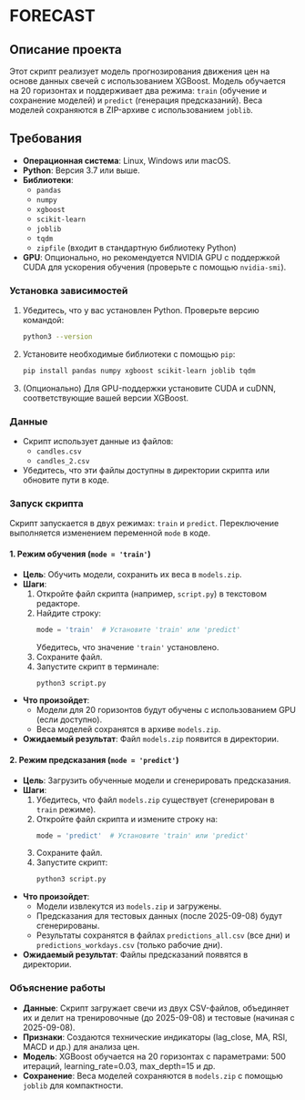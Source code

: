 
# FORECAST

## Описание проекта
Этот скрипт реализует модель прогнозирования движения цен на основе данных свечей с использованием XGBoost. Модель обучается на 20 горизонтах и поддерживает два режима: `train` (обучение и сохранение моделей) и `predict` (генерация предсказаний). Веса моделей сохраняются в ZIP-архиве с использованием `joblib`.

## Требования
- **Операционная система**: Linux, Windows или macOS.
- **Python**: Версия 3.7 или выше.
- **Библиотеки**:
  - `pandas`
  - `numpy`
  - `xgboost`
  - `scikit-learn`
  - `joblib`
  - `tqdm`
  - `zipfile` (входит в стандартную библиотеку Python)
- **GPU**: Опционально, но рекомендуется NVIDIA GPU с поддержкой CUDA для ускорения обучения (проверьте с помощью `nvidia-smi`).

### Установка зависимостей
1. Убедитесь, что у вас установлен Python. Проверьте версию командой:
   ```bash
   python3 --version
   ```
2. Установите необходимые библиотеки с помощью `pip`:
   ```bash
   pip install pandas numpy xgboost scikit-learn joblib tqdm
   ```
3. (Опционально) Для GPU-поддержки установите CUDA и cuDNN, соответствующие вашей версии XGBoost.

### Данные
- Скрипт использует данные из файлов:
  - `candles.csv`
  - `candles_2.csv`
- Убедитесь, что эти файлы доступны в директории скрипта или обновите пути в коде.

### Запуск скрипта
Скрипт запускается в двух режимах: `train` и `predict`. Переключение выполняется изменением переменной `mode` в коде.

#### 1. Режим обучения (`mode = 'train'`)
- **Цель**: Обучить модели, сохранить их веса в `models.zip`.
- **Шаги**:
  1. Откройте файл скрипта (например, `script.py`) в текстовом редакторе.
  2. Найдите строку:
     ```python
     mode = 'train'  # Установите 'train' или 'predict'
     ```
     Убедитесь, что значение `'train'` установлено.
  3. Сохраните файл.
  4. Запустите скрипт в терминале:
     ```bash
     python3 script.py
     ```
- **Что произойдет**:
  - Модели для 20 горизонтов будут обучены с использованием GPU (если доступно).
  - Веса моделей сохранятся в архиве `models.zip`.
- **Ожидаемый результат**: Файл `models.zip` появится в директории.

#### 2. Режим предсказания (`mode = 'predict'`)
- **Цель**: Загрузить обученные модели и сгенерировать предсказания.
- **Шаги**:
  1. Убедитесь, что файл `models.zip` существует (сгенерирован в `train` режиме).
  2. Откройте файл скрипта и измените строку на:
     ```python
     mode = 'predict'  # Установите 'train' или 'predict'
     ```
  3. Сохраните файл.
  4. Запустите скрипт:
     ```bash
     python3 script.py
     ```
- **Что произойдет**:
  - Модели извлекутся из `models.zip` и загружены.
  - Предсказания для тестовых данных (после 2025-09-08) будут сгенерированы.
  - Результаты сохранятся в файлах `predictions_all.csv` (все дни) и `predictions_workdays.csv` (только рабочие дни).
- **Ожидаемый результат**: Файлы предсказаний появятся в директории.

### Объяснение работы
- **Данные**: Скрипт загружает свечи из двух CSV-файлов, объединяет их и делит на тренировочные (до 2025-09-08) и тестовые (начиная с 2025-09-08).
- **Признаки**: Создаются технические индикаторы (lag_close, MA, RSI, MACD и др.) для анализа цен.
- **Модель**: XGBoost обучается на 20 горизонтах с параметрами: 500 итераций, learning_rate=0.03, max_depth=15 и др.
- **Сохранение**: Веса моделей сохраняются в `models.zip` с помощью `joblib` для компактности.

